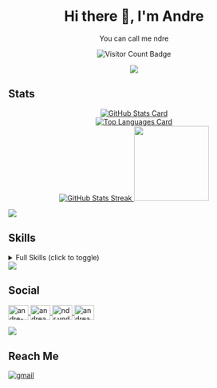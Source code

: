 <h1 align="center">
	Hi there 👋, I'm Andre
</h1>
<p align="center">
	You can call me ndre
</p>

<p align="center">
	<img src="https://komarev.com/ghpvc/?username=ndrvndr&color=447ff7&label=Profile+views" alt="Visitor Count Badge" />
</p>
<p align="center">
  <a href="https://github.com/DenverCoder1/readme-typing-svg"><img src="https://readme-typing-svg.herokuapp.com?lines=Welcome+to+my+Github+Profile+:);Front-End+Web+Developer&center=true&width=380&height=45"></a>
</p>

## Stats

<p align="center">
	<a href="https://github.com/ndrvndr">
		<img src="https://github-readme-stats.vercel.app/api/top-langs/?username=ndrvndr&layout=compact&theme=github_dark&hide_border=true" alt="GitHub Stats Card" /><br />
		<img src="https://github-readme-stats.vercel.app/api?username=ndrvndr&show_icons=true&theme=github_dark&hide_border=true" alt="Top Languages Card" /><br />
		<img src="https://github-readme-streak-stats.herokuapp.com/?user=ndrvndr&theme=github-dark-blue&hide_border=true" alt="GitHub Stats Streak" />
	</a>

<a href="https://wakatime.com/@ndrvndr">
		<img height="150" src="https://github-readme-stats.vercel.app/api/wakatime?username=ndrvndr&theme=react&langs_count=6" />
	</a>
</p>

<img src="https://user-images.githubusercontent.com/73097560/115834477-dbab4500-a447-11eb-908a-139a6edaec5c.gif">

## Skills

<details>
<summary>Full Skills (click to toggle)</summary>
	
### Programming Languages
<p align="left">
	<a href="https://developer.mozilla.org/en-US/docs/Web/JavaScript" target="_blank" rel="noopener noreferrer">
    	<img src="https://img.shields.io/badge/JavaScript-F7DF1E?style=for-the-badge&logo=javascript&logoColor=black" alt="javascript" />
	</a>&nbsp;
	<a href="https://www.typescriptlang.org/" target="_blank" rel="noopener noreferrer">
    	<img src="https://img.shields.io/badge/TypeScript-007ACC?style=for-the-badge&logo=typescript&logoColor=white" alt="typescript" />
   	 </a>&nbsp;
	<a href="https://www.python.org" target="_blank" rel="noopener noreferrer">
		<img src="https://img.shields.io/badge/Python-3776AB?style=for-the-badge&logo=python&logoColor=white" alt="python" />
	</a>
</p>

### Frontend Development

<p align="left">
	<a href="https://www.w3.org/html/" target="_blank" rel="noopener noreferrer">
    	<img src="https://img.shields.io/badge/HTML5-E34F26?style=for-the-badge&logo=html5&logoColor=white" alt="html5" />
   	</a>&nbsp;
	<a href="https://www.w3schools.com/css/" target="_blank" rel="noopener noreferrer">
    	<img src="https://img.shields.io/badge/CSS3-1572B6?style=for-the-badge&logo=css3&logoColor=white" alt="css3" />
    	</a>&nbsp;
	<a href="https://sass-lang.com" target="_blank" rel="noopener noreferrer">
    	<img src="https://img.shields.io/badge/Sass-CC6699?style=for-the-badge&logo=sass&logoColor=white" alt="sass" />
    	</a>&nbsp;
	<a href="https://tailwindcss.com/" target="_blank" rel="noopener noreferrer">
    	<img src="https://img.shields.io/badge/Tailwind_CSS-38B2AC?style=for-the-badge&logo=tailwind-css&logoColor=white" alt="tailwindcss" />
   	 </a>&nbsp;
	<a href="https://react.dev/" target="_blank" rel="noopener noreferrer">
    	<img src="https://img.shields.io/badge/React-20232A?style=for-the-badge&logo=react&logoColor=61DAFB" alt="react" />
   	</a>&nbsp;
	<a href="https://styled-components.com/" target="_blank" rel="noopener noreferrer">
    	<img src="https://img.shields.io/badge/styled--components-DB7093?style=for-the-badge&logo=styled-components&logoColor=white" alt="styled-components" />
   	</a>&nbsp;
	<a href="https://redux.js.org/" target="_blank" rel="noopener noreferrer">
    	<img src="https://img.shields.io/badge/redux-%2523593d88.svg?style=for-the-badge&logo=redux&logoColor=white" alt="redux" />
   	</a>&nbsp;
	<a href="https://nextjs.org/" target="_blank" rel="noopener noreferrer">
    	<img src="https://img.shields.io/badge/next.js-000000?style=for-the-badge&logo=nextdotjs&logoColor=white" alt="next.js" />
   	</a>
</p>

### Backend Development

<p align="left">
	<a href="https://nodejs.org" target="_blank" rel="noopener noreferrer">
    	<img src="https://img.shields.io/badge/Node.js-43853D?style=for-the-badge&logo=node.js&logoColor=white" alt="node.js" />
    </a>&nbsp;
	<a href="https://expressjs.com" target="_blank" rel="noopener noreferrer">
		<img src="https://img.shields.io/badge/Express.js-404D59?style=for-the-badge" alt="express.js" />
	</a>
</p>

### Database

<p align="left">
	<a href="https://www.postgresql.org" target="_blank" rel="noopener noreferrer">
    	<img src="https://img.shields.io/badge/PostgreSQL-316192?style=for-the-badge&logo=postgresql&logoColor=white" alt="postgresql" />
    </a>&nbsp;
	<a href="https://www.mongodb.com/" target="_blank" rel="noopener noreferrer">
    	<img src="https://img.shields.io/badge/MongoDB-4EA94B?style=for-the-badge&logo=mongodb&logoColor=white" alt="mongodb" />
    </a>
</p>

### Testing

<p align="left">
	<a href="https://jestjs.io" target="_blank" rel="noopener noreferrer">
    	<img src="https://img.shields.io/badge/Jest-323330?style=for-the-badge&logo=Jest&logoColor=white" alt="jest" />
	</a>
</p>

### Software

<p align="left">
	<a href="https://www.figma.com/" target="_blank" rel="noopener noreferrer">
    	<img src="https://img.shields.io/badge/Figma-F24E1E?style=for-the-badge&logo=figma&logoColor=white" alt="figma" />
   	 </a>&nbsp;
	<a href="https://postman.com" target="_blank" rel="noopener noreferrer">
    	<img src="https://img.shields.io/badge/Postman-FF6C37?style=for-the-badge&logo=postman&logoColor=white" alt="postman" />
    </a>&nbsp;
	<a href="https://vercel.com/" target="_blank" rel="noopener noreferrer">
    	<img src="https://img.shields.io/badge/vercel-%23000000.svg?style=for-the-badge&logo=vercel&logoColor=white" alt="vercel" />
    </a>&nbsp;
	<a href="https://git-scm.com/" target="_blank" rel="noopener noreferrer">
    	<img src="https://www.vectorlogo.zone/logos/git-scm/git-scm-icon.svg" alt="git" width="30" height="30"/>
   	 </a>
</p>

</details>

<img src="https://user-images.githubusercontent.com/73097560/115834477-dbab4500-a447-11eb-908a-139a6edaec5c.gif">

## Social

<p align="left">
	<a href="https://linkedin.com/in/andre-avindra" target="blank">
		<img align="center" src="https://raw.githubusercontent.com/rahuldkjain/github-profile-readme-generator/master/src/images/icons/Social/linked-in-alt.svg" alt="andre-avindra" height="30" width="40" />
	</a>
	<a href="https://kaggle.com/andreavindra" target="blank">
		<img align="center" src="https://raw.githubusercontent.com/rahuldkjain/github-profile-readme-generator/master/src/images/icons/Social/kaggle.svg" alt="andreavindra" height="30" width="40" />
	</a>
	<a href="https://instagram.com/ndr.vndr" target="blank">
		<img align="center" src="https://raw.githubusercontent.com/rahuldkjain/github-profile-readme-generator/master/src/images/icons/Social/instagram.svg" alt="ndr.vndr" height="30" width="40" />
	</a>
	<a href="https://www.hackerrank.com/andreavindra37" target="blank">
		<img align="center" src="https://raw.githubusercontent.com/rahuldkjain/github-profile-readme-generator/master/src/images/icons/Social/hackerrank.svg" alt="andreavindra37" height="30" width="40" />
	</a>
</p>

<img src="https://user-images.githubusercontent.com/73097560/115834477-dbab4500-a447-11eb-908a-139a6edaec5c.gif">

## Reach Me

<p align="left">
	<a href="mailto:andreavindra37@gmail.com" target="_blank" rel="noopener noreferrer">
		<img src="https://img.shields.io/badge/Gmail-D14836?style=for-the-badge&logo=gmail&logoColor=white" alt="gmail" />
	</a>
</p>
